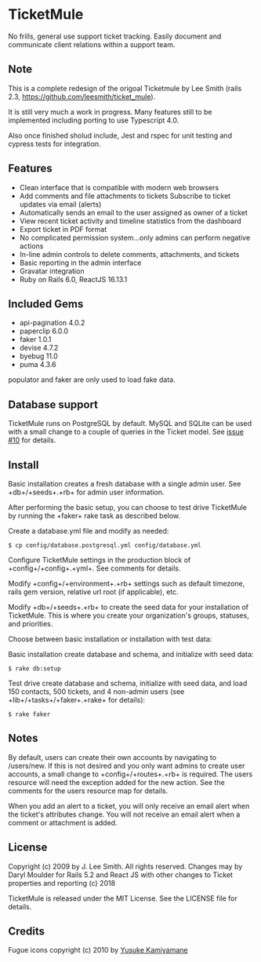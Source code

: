 # TicketMule

No frills, general use support ticket tracking. Easily document and communicate client relations within a support team.

## Note

This is a complete redesign of the origoal Ticketmule by Lee Smith (rails 2.3, https://github.com/leesmith/ticket_mule).

It is still very much a work in progress. Many features still to be implemented including porting to use Typescript 4.0.

Also once finished sholud include, Jest and rspec for unit testing and cypress tests for integration.

## Features

* Clean interface that is compatible with modern web browsers
* Add comments and file attachments to tickets
Subscribe to ticket updates via email (alerts)
* Automatically sends an email to the user assigned as owner of a ticket
* View recent ticket activity and timeline statistics from the dashboard
* Export ticket in PDF format
* No complicated permission system...only admins can perform negative actions
* In-line admin controls to delete comments, attachments, and tickets
* Basic reporting in the admin interface
* Gravatar integration
* Ruby on Rails 6.0, ReactJS 16.13.1


## Included Gems

* api-pagination 4.0.2
* paperclip 6.0.0
* faker 1.0.1
* devise 4.7.2
* byebug 11.0
* puma 4.3.6

populator and faker are only used to load fake data.

## Database support

TicketMule runs on PostgreSQL by default. MySQL and SQLite can be used with a small change to a couple of queries in the Ticket model. See [issue #10](https://github.com/appogee/ticket_mule/issues/#issue/10) for details.

## Install

Basic installation creates a fresh database with a single admin user. See +db+/+seeds+.+rb+ for admin user information.

After performing the basic setup, you can choose to test drive TicketMule by running the +faker+ rake task as described below.

Create a database.yml file and modify as needed:

```$ cp config/database.postgresql.yml config/database.yml```

Configure TicketMule settings in the production block of +config+/+config+.+yml+. See comments for details.

Modify +config+/+environment+.+rb+ settings such as default timezone, rails gem version, relative url root (if applicable), etc.

Modify +db+/+seeds+.+rb+ to create the seed data for your installation of TicketMule. This is where you create your organization's groups, statuses, and priorities.

Choose between basic installation or installation with test data:

Basic installation create database and schema, and initialize with seed data:

```$ rake db:setup```

Test drive create database and schema, initialize with seed data, and load 150 contacts, 500 tickets, and 4 non-admin users (see +lib+/+tasks+/+faker+.+rake+ for details):

```$ rake faker```

## Notes

By default, users can create their own accounts by navigating to /users/new. If this is not desired and you only want admins to create user accounts, a small change to +config+/+routes+.+rb+ is required. The users resource will need the exception added for the new action. See the comments for the users resource map for details.

When you add an alert to a ticket, you will only receive an email alert when the ticket's attributes change. You will not receive an email alert when a comment or attachment is added.

## License

Copyright (c) 2009 by J. Lee Smith. All rights reserved. Changes may by Daryl Moulder for Rails 5.2 and React JS with other changes to Ticket properties and reporting (c) 2018

TicketMule is released under the MIT License. See the LICENSE file for details.

## Credits

Fugue icons copyright (c) 2010 by [Yusuke Kamiyamane](http://p.yusukekamiyamane.com/)


